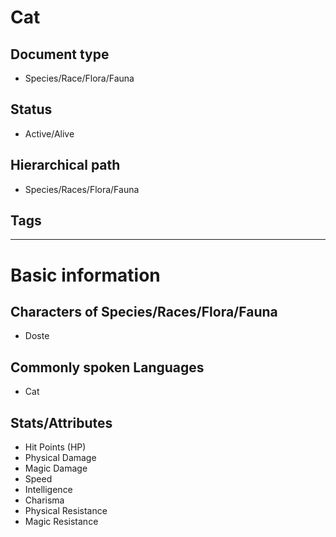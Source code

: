 # Cat

## Document type

 - Species/Race/Flora/Fauna

## Status

 - Active/Alive

## Hierarchical path

 - Species/Races/Flora/Fauna

## Tags

---

# Basic information

## Characters of Species/Races/Flora/Fauna

 - Doste

## Commonly spoken Languages

 - Cat

## Stats/Attributes

 - Hit Points (HP)
 - Physical Damage
 - Magic Damage
 - Speed
 - Intelligence
 - Charisma
 - Physical Resistance
 - Magic Resistance
